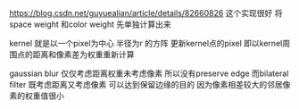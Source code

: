 https://blog.csdn.net/guyuealian/article/details/82660826
这个实现很好 将space weight 和color weight 先单独计算出来

kernel 就是以一个pixel为中心 半径为r 的方阵 
更新kernel点的pixel 即以kernel周围点的距离和像素差为权重重新计算

gaussian blur 仅仅考虑距离权重未考虑像素 所以没有preserve edge
而bilateral filter 既考虑距离又考虑像素 可以达到保留边缘的目的 因为像素相差较大的邻居像素的权重值很小

